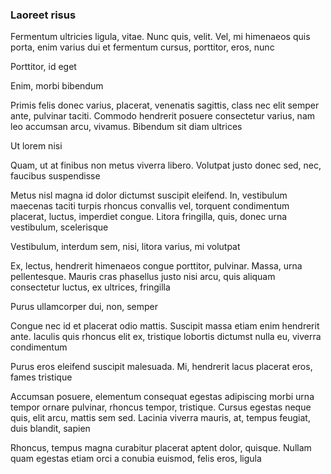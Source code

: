 ### Laoreet risus

Fermentum ultricies ligula, vitae. Nunc quis, velit. Vel, mi himenaeos quis porta, enim varius dui et fermentum cursus, porttitor, eros, nunc

Porttitor, id eget

Enim, morbi bibendum

Primis felis donec varius, placerat, venenatis sagittis, class nec elit semper ante, pulvinar taciti. Commodo hendrerit posuere consectetur varius, nam leo accumsan arcu, vivamus. Bibendum sit diam ultrices

Ut lorem nisi

Quam, ut at finibus non metus viverra libero. Volutpat justo donec sed, nec, faucibus suspendisse

Metus nisl magna id dolor dictumst suscipit eleifend. In, vestibulum maecenas taciti turpis rhoncus convallis vel, torquent condimentum placerat, luctus, imperdiet congue. Litora fringilla, quis, donec urna vestibulum, scelerisque

Vestibulum, interdum sem, nisi, litora varius, mi volutpat

Ex, lectus, hendrerit himenaeos congue porttitor, pulvinar. Massa, urna pellentesque. Mauris cras phasellus justo nisi arcu, quis aliquam consectetur luctus, ex ultrices, fringilla

Purus ullamcorper dui, non, semper

Congue nec id et placerat odio mattis. Suscipit massa etiam enim hendrerit ante. Iaculis quis rhoncus elit ex, tristique lobortis dictumst nulla eu, viverra condimentum

Purus eros eleifend suscipit malesuada. Mi, hendrerit lacus placerat eros, fames tristique

Accumsan posuere, elementum consequat egestas adipiscing morbi urna tempor ornare pulvinar, rhoncus tempor, tristique. Cursus egestas neque quis, elit arcu, mattis sem sed. Lacinia viverra mauris, at, tempus feugiat, duis blandit, sapien

Rhoncus, tempus magna curabitur placerat aptent dolor, quisque. Nullam quam egestas etiam orci a conubia euismod, felis eros, ligula


